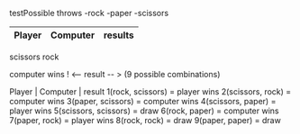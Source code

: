 testPossible throws
-rock
-paper
-scissors

Player | Computer | results
---|----|----|
scissors  rock 

computer wins ! <-- result -- > (9 possible combinations)

Player | Computer | result
1(rock, scissors) = player wins
2(scissors, rock) = computer wins 
3(paper, scissors) = computer wins
4(scissors, paper) = player wins
5(scissors, scissors) = draw
6(rock, paper) = computer wins
7(paper, rock) = player wins
8(rock, rock) = draw
9(paper, paper) = draw 

